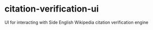 # citation-verification-ui
UI for interacting with Side English Wikipedia citation verification engine

